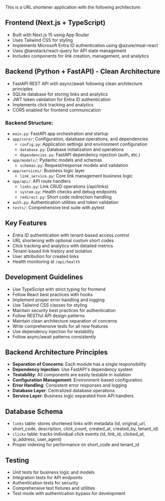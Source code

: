 <!-- Use this file to provide workspace-specific custom instructions to Copilot. For more details, visit https://code.visualstudio.com/docs/copilot/copilot-customization#_use-a-githubcopilotinstructionsmd-file -->

This is a URL shortener application with the following architecture:

## Frontend (Next.js + TypeScript)
- Built with Next.js 15 using App Router
- Uses Tailwind CSS for styling
- Implements Microsoft Entra ID authentication using @azure/msal-react
- Uses @tanstack/react-query for API state management
- Includes components for link creation, management, and analytics

## Backend (Python + FastAPI) - Clean Architecture
- FastAPI REST API with async/await following clean architecture principles
- SQLite database for storing links and analytics
- JWT token validation for Entra ID authentication
- Implements click tracking and analytics
- CORS enabled for frontend communication

### Backend Structure:
- `main.py`: FastAPI app orchestration and startup
- `app/core/`: Configuration, database operations, and dependencies
  - `config.py`: Application settings and environment configuration
  - `database.py`: Database initialization and operations
  - `dependencies.py`: FastAPI dependency injection (auth, etc.)
- `app/models/`: Pydantic models and schemas
  - `schemas.py`: Request/response models and validation
- `app/services/`: Business logic layer
  - `link_service.py`: Core link management business logic
- `app/api/`: API route handlers
  - `links.py`: Link CRUD operations (/api/links)
  - `system.py`: Health checks and debug endpoints
  - `redirect.py`: Short code redirection handling
- `auth.py`: Authentication utilities and token validation
- `tests/`: Comprehensive test suite with pytest

## Key Features
- Entra ID authentication with tenant-based access control
- URL shortening with optional custom short codes
- Click tracking and analytics with detailed metrics
- Tenant-based link history and isolation
- User attribution for created links
- Health monitoring at `/api/health`

## Development Guidelines
- Use TypeScript with strict typing for frontend
- Follow React best practices with hooks
- Implement proper error handling and logging
- Use Tailwind CSS classes for styling
- Maintain security best practices for authentication
- Follow RESTful API design patterns
- Maintain clean architecture separation of concerns
- Write comprehensive tests for all new features
- Use dependency injection for testability
- Follow async/await patterns consistently

## Backend Architecture Principles
- **Separation of Concerns**: Each module has a single responsibility
- **Dependency Injection**: Use FastAPI's dependency system
- **Testability**: All components are easily testable in isolation
- **Configuration Management**: Environment-based configuration
- **Error Handling**: Consistent error responses and logging
- **Database Layer**: Centralized database operations
- **Service Layer**: Business logic separated from API handlers

## Database Schema
- `links` table: stores shortened links with metadata (id, original_url, short_code, description, click_count, created_at, created_by, tenant_id)
- `clicks` table: tracks individual click events (id, link_id, clicked_at, ip_address, user_agent)
- Proper indexing for performance on short_code and tenant_id

## Testing
- Unit tests for business logic and models
- Integration tests for API endpoints
- Authentication tests for security
- Comprehensive test fixtures and utilities
- Test mode with authentication bypass for development
